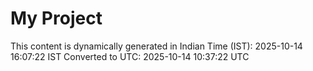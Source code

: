 # My Project

This content is dynamically generated in Indian Time (IST): 2025-10-14 16:07:22 IST
Converted to UTC: 2025-10-14 10:37:22 UTC
